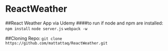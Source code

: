 # ReactWeather
##React Weather App via Udemy
####to run if node and npm are installed:
```npm install```
```node server.js```
```webpack -w```

##Cloning Repo:
```git clone https://github.com/mattattaq/ReactWeather.git```
